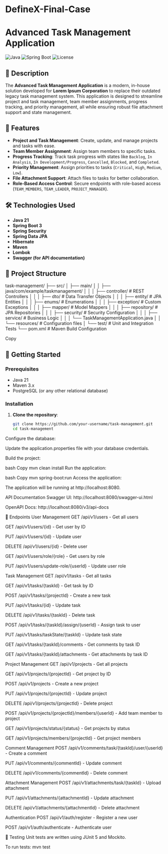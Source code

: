 # DefineX-Final-Case
# Advanced Task Management Application

![Java](https://img.shields.io/badge/Java-21-blue)
![Spring Boot](https://img.shields.io/badge/Spring%20Boot-3.0-green)
![License](https://img.shields.io/badge/License-MIT-yellow)

## 📝 Description

The **Advanced Task Management Application** is a modern, in-house solution developed for **Lorem Ipsum Corporation** to replace their outdated legacy task management system. This application is designed to streamline project and task management, team member assignments, progress tracking, and priority management, all while ensuring robust file attachment support and state management.

## 🚀 Features

- **Project and Task Management**: Create, update, and manage projects and tasks with ease.
- **Team Member Assignment**: Assign team members to specific tasks.
- **Progress Tracking**: Track task progress with states like `Backlog`, `In Analysis`, `In Development/Progress`, `Cancelled`, `Blocked`, and `Completed`.
- **Priority Management**: Assign priorities to tasks (`Critical`, `High`, `Medium`, `Low`).
- **File Attachment Support**: Attach files to tasks for better collaboration.
- **Role-Based Access Control**: Secure endpoints with role-based access (`TEAM_MEMBERS`, `TEAM_LEADER`, `PROJECT_MANAGER`).

## 🛠️ Technologies Used

- **Java 21**
- **Spring Boot 3**
- **Spring Security**
- **Spring Data JPA**
- **Hibernate**
- **Maven**
- **Lombok**
- **Swagger (for API documentation)**

## 📂 Project Structure
task-management/
├── src/
│ ├── main/
│ │ ├── java/com/example/taskmanagement/
│ │ │ ├── controller/ # REST Controllers
│ │ │ ├── dto/ # Data Transfer Objects
│ │ │ ├── entity/ # JPA Entities
│ │ │ ├── enums/ # Enumerations
│ │ │ ├── exception/ # Custom Exceptions
│ │ │ ├── mapper/ # Model Mappers
│ │ │ ├── repository/ # JPA Repositories
│ │ │ ├── security/ # Security Configuration
│ │ │ ├── service/ # Business Logic
│ │ │ └── TaskManagementApplication.java
│ │ └── resources/ # Configuration files
│ └── test/ # Unit and Integration Tests
└── pom.xml # Maven Build Configuration

Copy

## 🚀 Getting Started

### Prerequisites

- Java 21
- Maven 3.x
- PostgreSQL (or any other relational database)

### Installation

1. **Clone the repository**:
   ```bash
   git clone https://github.com/your-username/task-management.git
   cd task-management
Configure the database:

Update the application.properties file with your database credentials.

Build the project:

bash
Copy
mvn clean install
Run the application:

bash
Copy
mvn spring-boot:run
Access the application:

The application will be running at http://localhost:8080.

API Documentation
Swagger UI: http://localhost:8080/swagger-ui.html

OpenAPI Docs: http://localhost:8080/v3/api-docs

📄 Endpoints
User Management
GET /api/v1/users - Get all users

GET /api/v1/users/{id} - Get user by ID

PUT /api/v1/users/{id} - Update user

DELETE /api/v1/users/{id} - Delete user

GET /api/v1/users/role/{role} - Get users by role

PUT /api/v1/users/update-role/{userId} - Update user role

Task Management
GET /api/v1/tasks - Get all tasks

GET /api/v1/tasks/{taskId} - Get task by ID

POST /api/v1/tasks/{projectId} - Create a new task

PUT /api/v1/tasks/{id} - Update task

DELETE /api/v1/tasks/{taskId} - Delete task

POST /api/v1/tasks/{taskId}/assign/{userId} - Assign task to user

PUT /api/v1/tasks/taskState/{taskId} - Update task state

GET /api/v1/tasks/{taskId}/comments - Get comments by task ID

GET /api/v1/tasks/{taskId}/attachments - Get attachments by task ID

Project Management
GET /api/v1/projects - Get all projects

GET /api/v1/projects/{projectId} - Get project by ID

POST /api/v1/projects - Create a new project

PUT /api/v1/projects/{projectId} - Update project

DELETE /api/v1/projects/{projectId} - Delete project

POST /api/v1/projects/{projectId}/members/{userId} - Add team member to project

GET /api/v1/projects/status/{status} - Get projects by status

GET /api/v1/projects/members/{projectId} - Get project members

Comment Management
POST /api/v1/comments/task/{taskId}/user/{userId} - Create a comment

PUT /api/v1/comments/{commentId} - Update comment

DELETE /api/v1/comments/{commentId} - Delete comment

Attachment Management
POST /api/v1/attachments/task/{taskId} - Upload attachment

PUT /api/v1/attachments/{attachmentId} - Update attachment

DELETE /api/v1/attachments/{attachmentId} - Delete attachment

Authentication
POST /api/v1/auth/register - Register a new user

POST /api/v1/auth/authenticate - Authenticate user

🧪 Testing
Unit tests are written using JUnit 5 and Mockito.

To run tests:
mvn test
